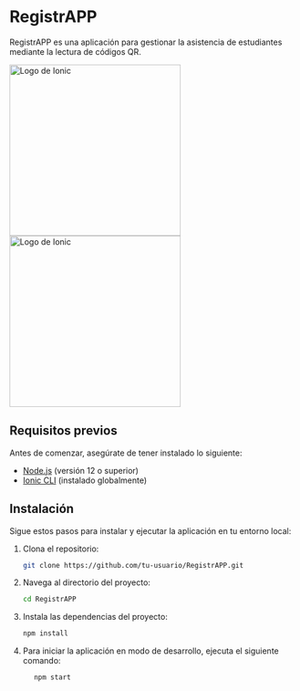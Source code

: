 # RegistrAPP

RegistrAPP es una aplicación para gestionar la asistencia de estudiantes mediante la lectura de códigos QR.

<img src="https://ionicframework.com/img/ionic-logo-landscape.svg" alt="Logo de Ionic" width="300">                                                                               <img src="https://encrypted-tbn0.gstatic.com/images?q=tbn:ANd9GcSeH5ng8DeRKOEvx_YX9TxMsM9M9WLog9X2PQ&s" alt="Logo de Ionic" width="300">


## Requisitos previos

Antes de comenzar, asegúrate de tener instalado lo siguiente:

- [Node.js](https://nodejs.org/) (versión 12 o superior)
- [Ionic CLI](https://ionicframework.com/docs/cli) (instalado globalmente)

## Instalación

Sigue estos pasos para instalar y ejecutar la aplicación en tu entorno local:

1. Clona el repositorio:

   ```bash
   git clone https://github.com/tu-usuario/RegistrAPP.git

2. Navega al directorio del proyecto:

   ```bash
   cd RegistrAPP

3. Instala las dependencias del proyecto:

   ```bash
   npm install

4. Para iniciar la aplicación en modo de desarrollo, ejecuta el siguiente comando:
  ```bash
        npm start


